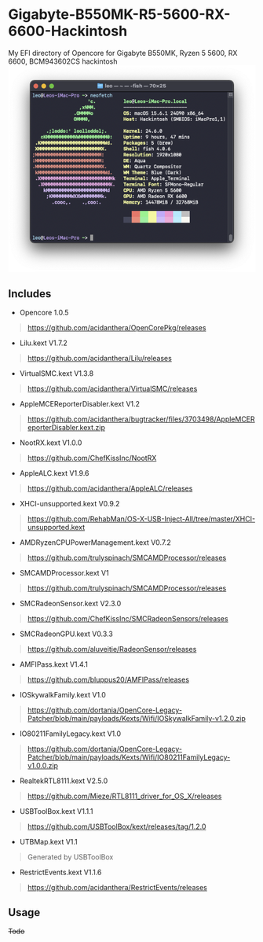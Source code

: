 # Gigabyte-B550MK-R5-5600-RX-6600-Hackintosh
My EFI directory of Opencore for Gigabyte B550MK, Ryzen 5 5600, RX 6600, BCM943602CS hackintosh
![image](./assets/neofetch.png)
## Includes
- Opencore 1.0.5
> https://github.com/acidanthera/OpenCorePkg/releases
- Lilu.kext V1.7.2
> https://github.com/acidanthera/Lilu/releases
- VirtualSMC.kext V1.3.8
> https://github.com/acidanthera/VirtualSMC/releases
- AppleMCEReporterDisabler.kext V1.2
> https://github.com/acidanthera/bugtracker/files/3703498/AppleMCEReporterDisabler.kext.zip
- NootRX.kext V1.0.0
> https://github.com/ChefKissInc/NootRX
- AppleALC.kext V1.9.6
> https://github.com/acidanthera/AppleALC/releases
- XHCI-unsupported.kext V0.9.2
> https://github.com/RehabMan/OS-X-USB-Inject-All/tree/master/XHCI-unsupported.kext
- AMDRyzenCPUPowerManagement.kext V0.7.2
> https://github.com/trulyspinach/SMCAMDProcessor/releases
- SMCAMDProcessor.kext V1
> https://github.com/trulyspinach/SMCAMDProcessor/releases
- SMCRadeonSensor.kext V2.3.0
> https://github.com/ChefKissInc/SMCRadeonSensors/releases
- SMCRadeonGPU.kext V0.3.3
> https://github.com/aluveitie/RadeonSensor/releases
- AMFIPass.kext V1.4.1
> https://github.com/bluppus20/AMFIPass/releases
- IOSkywalkFamily.kext V1.0
> https://github.com/dortania/OpenCore-Legacy-Patcher/blob/main/payloads/Kexts/Wifi/IOSkywalkFamily-v1.2.0.zip
- IO80211FamilyLegacy.kext V1.0
> https://github.com/dortania/OpenCore-Legacy-Patcher/blob/main/payloads/Kexts/Wifi/IO80211FamilyLegacy-v1.0.0.zip
- RealtekRTL8111.kext V2.5.0
> https://github.com/Mieze/RTL8111_driver_for_OS_X/releases
- USBToolBox.kext V1.1.1
> https://github.com/USBToolBox/kext/releases/tag/1.2.0
- UTBMap.kext V1.1
> Generated by USBToolBox
- RestrictEvents.kext V1.1.6
> https://github.com/acidanthera/RestrictEvents/releases

## Usage
~~Todo~~

